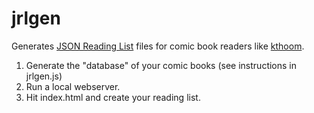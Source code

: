 # jrlgen

Generates [JSON Reading List](https://github.com/codedread/kthoom/tree/master/reading-lists) files for comic book readers like [kthoom](https://github.com/codedread/kthoom).

  1. Generate the "database" of your comic books (see instructions in jrlgen.js)
  2. Run a local webserver.
  3. Hit index.html and create your reading list.